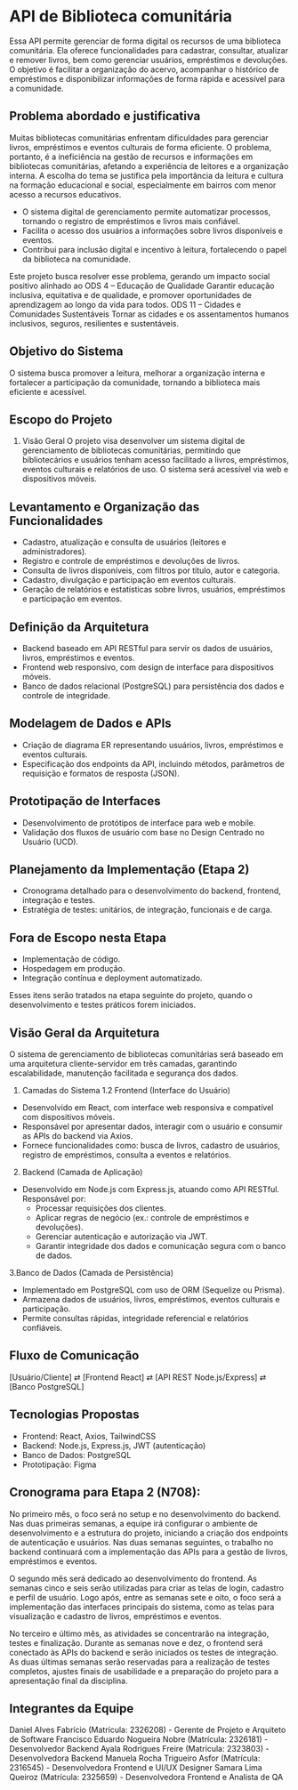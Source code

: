 # API de Biblioteca comunitária 

Essa API permite gerenciar de forma digital os recursos de uma biblioteca comunitária. Ela oferece funcionalidades para cadastrar, consultar, atualizar e remover livros, bem como gerenciar usuários, empréstimos e devoluções. O objetivo é facilitar a organização 
do acervo, acompanhar o histórico de empréstimos e disponibilizar informações de forma rápida e acessível para a comunidade.

## Problema abordado e justificativa

Muitas bibliotecas comunitárias enfrentam dificuldades para gerenciar livros, empréstimos e eventos culturais de forma eficiente.           O problema, portanto, é a ineficiência na gestão de recursos e informações em bibliotecas comunitárias, afetando a experiência de       leitores e a organização interna. 
A escolha do tema se justifica pela importância da leitura e cultura na formação educacional e social, especialmente em bairros com menor acesso a recursos educativos.
* O sistema digital de gerenciamento permite automatizar processos, tornando o registro de empréstimos e livros mais confiável.
* Facilita o acesso dos usuários a informações sobre livros disponíveis e eventos.
* Contribui para inclusão digital e incentivo à leitura, fortalecendo o papel da biblioteca na comunidade.

Este projeto busca resolver esse problema, gerando um impacto social positivo alinhado ao
ODS 4 – Educação de Qualidade
Garantir educação inclusiva, equitativa e de qualidade, e promover oportunidades de aprendizagem ao longo da vida para todos.
ODS 11 – Cidades e Comunidades Sustentáveis
Tornar as cidades e os assentamentos humanos inclusivos, seguros, resilientes e sustentáveis.

## Objetivo do Sistema

O sistema busca promover a leitura, melhorar a organização interna e fortalecer a participação da comunidade, tornando a biblioteca mais eficiente e acessível.


## Escopo do Projeto 

1. Visão Geral
O projeto visa desenvolver um sistema digital de gerenciamento de bibliotecas comunitárias, permitindo que bibliotecários e usuários tenham acesso facilitado a livros, empréstimos, eventos culturais e relatórios de uso. O sistema será acessível via web e dispositivos móveis.

 ## Levantamento e Organização das Funcionalidades

* Cadastro, atualização e consulta de usuários (leitores e administradores).
* Registro e controle de empréstimos e devoluções de livros.
* Consulta de livros disponíveis, com filtros por título, autor e categoria.
* Cadastro, divulgação e participação em eventos culturais.
* Geração de relatórios e estatísticas sobre livros, usuários, empréstimos e participação em eventos.

 ## Definição da Arquitetura

* Backend baseado em API RESTful para servir os dados de usuários, livros, empréstimos e eventos.
* Frontend web responsivo, com design de interface para dispositivos móveis.
* Banco de dados relacional (PostgreSQL) para persistência dos dados e controle de integridade.

 ## Modelagem de Dados e APIs

* Criação de diagrama ER representando usuários, livros, empréstimos e eventos culturais.
* Especificação dos endpoints da API, incluindo métodos, parâmetros de requisição e formatos de resposta (JSON).

 ## Prototipação de Interfaces

* Desenvolvimento de protótipos de interface para web e mobile.
* Validação dos fluxos de usuário com base no Design Centrado no Usuário (UCD).

## Planejamento da Implementação (Etapa 2)

* Cronograma detalhado para o desenvolvimento do backend, frontend, integração e testes.
* Estratégia de testes: unitários, de integração, funcionais e de carga.

## Fora de Escopo nesta Etapa

* Implementação de código.
* Hospedagem em produção.
* Integração contínua e deployment automatizado.

Esses itens serão tratados na etapa seguinte do projeto, quando o desenvolvimento e testes práticos forem iniciados.

 ## Visão Geral da Arquitetura

 O sistema de gerenciamento de bibliotecas comunitárias será baseado em uma arquitetura cliente-servidor em três camadas, garantindo escalabilidade, manutenção facilitada e segurança dos dados.

1. Camadas do Sistema
 1.2 Frontend (Interface do Usuário)
  * Desenvolvido em React, com interface web responsiva e compatível com dispositivos móveis.
  * Responsável por apresentar dados, interagir com o usuário e consumir as APIs do backend via Axios.
  * Fornece funcionalidades como: busca de livros, cadastro de usuários, registro de empréstimos, consulta a eventos e relatórios.

 2.  Backend (Camada de Aplicação)
  * Desenvolvido em Node.js com Express.js, atuando como API RESTful.
      Responsável por:
       * Processar requisições dos clientes.
       * Aplicar regras de negócio (ex.: controle de empréstimos e devoluções).
       * Gerenciar autenticação e autorização via JWT.
       * Garantir integridade dos dados e comunicação segura com o banco de dados.

3.Banco de Dados (Camada de Persistência)

  * Implementado em PostgreSQL com uso de ORM (Sequelize ou Prisma).
  * Armazena dados de usuários, livros, empréstimos, eventos culturais e participação.
  * Permite consultas rápidas, integridade referencial e relatórios confiáveis.

## Fluxo de Comunicação

[Usuário/Cliente] ⇄ [Frontend React] ⇄ [API REST Node.js/Express] ⇄ [Banco PostgreSQL]

## Tecnologias Propostas

* Frontend: React, Axios, TailwindCSS 
* Backend: Node.js, Express.js, JWT (autenticação) 
* Banco de Dados: PostgreSQL
* Prototipação: Figma

## Cronograma para Etapa 2 (N708):

No primeiro mês, o foco será no setup e no desenvolvimento do backend. Nas duas primeiras semanas, a equipe irá configurar o ambiente de desenvolvimento e a estrutura do projeto, iniciando a criação dos endpoints de autenticação e usuários. Nas duas semanas seguintes, o trabalho no backend continuará com a implementação das APIs para a gestão de livros, empréstimos e eventos.

O segundo mês será dedicado ao desenvolvimento do frontend. As semanas cinco e seis serão utilizadas para criar as telas de login, cadastro e perfil de usuário. Logo após, entre as semanas sete e oito, o foco será a implementação das interfaces principais do sistema, como as telas para visualização e cadastro de livros, empréstimos e eventos.

No terceiro e último mês, as atividades se concentrarão na integração, testes e finalização. Durante as semanas nove e dez, o frontend será conectado às APIs do backend e serão iniciados os testes de integração. As duas últimas semanas serão reservadas para a realização de testes completos, ajustes finais de usabilidade e a preparação do projeto para a apresentação final da disciplina.

## Integrantes da Equipe

Daniel Alves Fabrício (Matrícula: 2326208) - Gerente de Projeto e Arquiteto de Software
Francisco Eduardo Nogueira Nobre (Matrícula: 2326181) - Desenvolvedor Backend
Ayala Rodrigues Freire (Matrícula: 2323803) - Desenvolvedora Backend
Manuela Rocha Trigueiro Asfor (Matrícula: 2316545) - Desenvolvedora Frontend e UI/UX Designer
Samara Lima Queiroz (Matrícula: 2325659) - Desenvolvedora Frontend e Analista de QA
